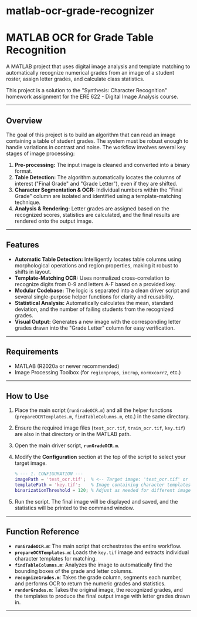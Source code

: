 # matlab-ocr-grade-recognizer
# MATLAB OCR for Grade Table Recognition

A MATLAB project that uses digital image analysis and template matching to automatically recognize numerical grades from an image of a student roster, assign letter grades, and calculate class statistics.

This project is a solution to the "Synthesis: Character Recognition" homework assignment for the ERE 622 - Digital Image Analysis course.



---

##  Overview

The goal of this project is to build an algorithm that can read an image containing a table of student grades. The system must be robust enough to handle variations in contrast and noise. The workflow involves several key stages of image processing:

1.  **Pre-processing:** The input image is cleaned and converted into a binary format.
2.  **Table Detection:** The algorithm automatically locates the columns of interest ("Final Grade" and "Grade Letter"), even if they are shifted.
3.  **Character Segmentation & OCR:** Individual numbers within the "Final Grade" column are isolated and identified using a template-matching technique.
4.  **Analysis & Rendering:** Letter grades are assigned based on the recognized scores, statistics are calculated, and the final results are rendered onto the output image.

---

##  Features

-   **Automatic Table Detection:** Intelligently locates table columns using morphological operations and region properties, making it robust to shifts in layout.
-   **Template-Matching OCR:** Uses normalized cross-correlation to recognize digits from 0-9 and letters A-F based on a provided key.
-   **Modular Codebase:** The logic is separated into a clean driver script and several single-purpose helper functions for clarity and reusability.
-   **Statistical Analysis:** Automatically calculates the mean, standard deviation, and the number of failing students from the recognized grades. 
-   **Visual Output:** Generates a new image with the corresponding letter grades drawn into the "Grade Letter" column for easy verification.

---

##  Requirements

-   MATLAB (R2020a or newer recommended)
-   Image Processing Toolbox (for `regionprops`, `imcrop`, `normxcorr2`, etc.)

---

##  How to Use

1.  Place the main script (`runGradeOCR.m`) and all the helper functions (`prepareOCRTemplates.m`, `findTableColumns.m`, etc.) in the same directory.
2.  Ensure the required image files (`test_ocr.tif`, `train_ocr.tif`, `key.tif`) are also in that directory or in the MATLAB path.
3.  Open the main driver script, **`runGradeOCR.m`**.
4.  Modify the **Configuration** section at the top of the script to select your target image.

    ```matlab
    % --- 1. CONFIGURATION ---
    imagePath = 'test_ocr.tif';  % <-- Target image: 'test_ocr.tif' or 'train_ocr.tif'
    templatePath = 'key.tif';    % Image containing character templates
    binarizationThreshold = 120; % Adjust as needed for different image contrasts
    ```

5.  Run the script. The final image will be displayed and saved, and the statistics will be printed to the command window.

---

##  Function Reference

-   **`runGradeOCR.m`**: The main script that orchestrates the entire workflow.
-   **`prepareOCRTemplates.m`**: Loads the `key.tif` image and extracts individual character templates for matching.
-   **`findTableColumns.m`**: Analyzes the image to automatically find the bounding boxes of the grade and letter columns.
-   **`recognizeGrades.m`**: Takes the grade column, segments each number, and performs OCR to return the numeric grades and statistics.
-   **`renderGrades.m`**: Takes the original image, the recognized grades, and the templates to produce the final output image with letter grades drawn in.

---
